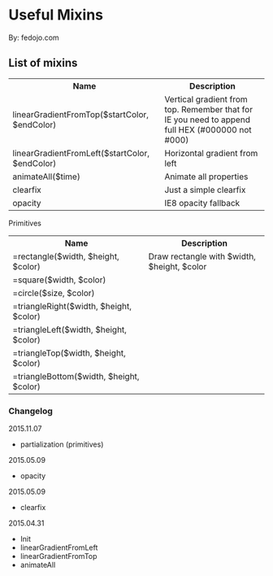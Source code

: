 # Useful Mixins

By: fedojo.com

## List of mixins

<table>
<tr>
	<th>Name</th>
	<th>Description</th>
</tr>
<tr>
	<td>linearGradientFromTop($startColor, $endColor)</td>
	<td>Vertical gradient from top. Remember that for IE you need to append full HEX (#000000 not #000)</td>
</tr>
<tr>
	<td>linearGradientFromLeft($startColor, $endColor)</td>
	<td>Horizontal gradient from left</td>
</tr>
<tr>
	<td>animateAll($time)</td>
	<td>Animate all properties</td>
</tr>
<tr>
	<td>clearfix</td>
	<td>Just a simple clearfix</td>
</tr>
<tr>
	<td>opacity</td>
	<td>IE8 opacity fallback</td>
</tr>
</table>

Primitives
<table>
<tr>
	<th>Name</th>
	<th>Description</th>
</tr>
<tr>
	<td>=rectangle($width, $height, $color)</td>
	<td>Draw rectangle with $width, $height, $color</td>
</tr>
<tr>
	<td>=square($width, $color)</td>
	<td></td>
</tr>
<tr>
	<td>=circle($size, $color)</td>
	<td></td>
</tr>
<tr>
	<td>=triangleRight($width, $height, $color)</td>
	<td></td>
</tr>
<tr>
	<td>=triangleLeft($width, $height, $color)</td>
	<td></td>
</tr>
<tr>
	<td>=triangleTop($width, $height, $color)</td>
	<td></td>
</tr>
<tr>
	<td>=triangleBottom($width, $height, $color)</td>
	<td></td>
</tr>
</table>


### Changelog
2015.11.07
- partialization (primitives)

2015.05.09
- opacity

2015.05.09
- clearfix

2015.04.31
- Init
- linearGradientFromLeft
- linearGradientFromTop
- animateAll
